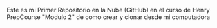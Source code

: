 Este es mi Primer Repositorio en la Nube (GitHub) en el curso de Henry PrepCourse "Modulo 2" de como crear y clonar desde mi computadora

